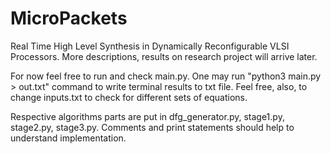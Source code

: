 # MicroPackets

Real Time High Level Synthesis in Dynamically Reconfigurable VLSI Processors. More descriptions, results on research project will arrive later.

For now feel free to run and check main.py. One may run "python3 main.py > out.txt" command to write terminal results to txt file. Feel free, also, to change inputs.txt to check for different sets of equations. 

Respective algorithms parts are put in dfg_generator.py, stage1.py, stage2.py, stage3.py. Comments and print statements should help to understand implementation.


